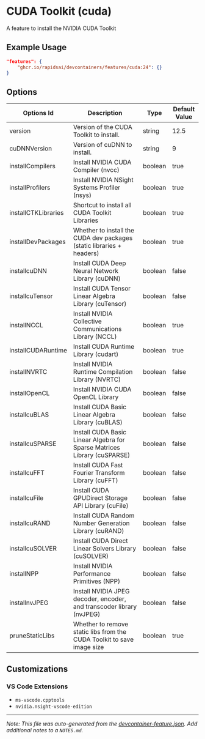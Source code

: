 
# CUDA Toolkit (cuda)

A feature to install the NVIDIA CUDA Toolkit

## Example Usage

```json
"features": {
    "ghcr.io/rapidsai/devcontainers/features/cuda:24": {}
}
```

## Options

| Options Id | Description | Type | Default Value |
|-----|-----|-----|-----|
| version | Version of the CUDA Toolkit to install. | string | 12.5 |
| cuDNNVersion | Version of cuDNN to install. | string | 9 |
| installCompilers | Install NVIDIA CUDA Compiler (nvcc) | boolean | true |
| installProfilers | Install NVIDIA NSight Systems Profiler (nsys) | boolean | true |
| installCTKLibraries | Shortcut to install all CUDA Toolkit Libraries | boolean | true |
| installDevPackages | Whether to install the CUDA dev packages (static libraries + headers) | boolean | true |
| installcuDNN | Install CUDA Deep Neural Network Library (cuDNN) | boolean | false |
| installcuTensor | Install CUDA Tensor Linear Algebra Library (cuTensor) | boolean | false |
| installNCCL | Install NVIDIA Collective Communications Library (NCCL) | boolean | true |
| installCUDARuntime | Install CUDA Runtime Library (cudart) | boolean | true |
| installNVRTC | Install NVIDIA Runtime Compilation Library (NVRTC) | boolean | false |
| installOpenCL | Install NVIDIA CUDA OpenCL Library | boolean | false |
| installcuBLAS | Install CUDA Basic Linear Algebra Library (cuBLAS) | boolean | false |
| installcuSPARSE | Install CUDA Basic Linear Algebra for Sparse Matrices Library (cuSPARSE) | boolean | false |
| installcuFFT | Install CUDA Fast Fourier Transform Library (cuFFT) | boolean | false |
| installcuFile | Install CUDA GPUDirect Storage API Library (cuFile) | boolean | false |
| installcuRAND | Install CUDA Random Number Generation Library (cuRAND) | boolean | false |
| installcuSOLVER | Install CUDA Direct Linear Solvers Library (cuSOLVER) | boolean | false |
| installNPP | Install NVIDIA Performance Primitives (NPP) | boolean | false |
| installnvJPEG | Install NVIDIA JPEG decoder, encoder, and transcoder library (nvJPEG) | boolean | false |
| pruneStaticLibs | Whether to remove static libs from the CUDA Toolkit to save image size | boolean | true |

## Customizations

### VS Code Extensions

- `ms-vscode.cpptools`
- `nvidia.nsight-vscode-edition`



---

_Note: This file was auto-generated from the [devcontainer-feature.json](https://github.com/rapidsai/devcontainers/blob/main/features/src/cuda/devcontainer-feature.json).  Add additional notes to a `NOTES.md`._
